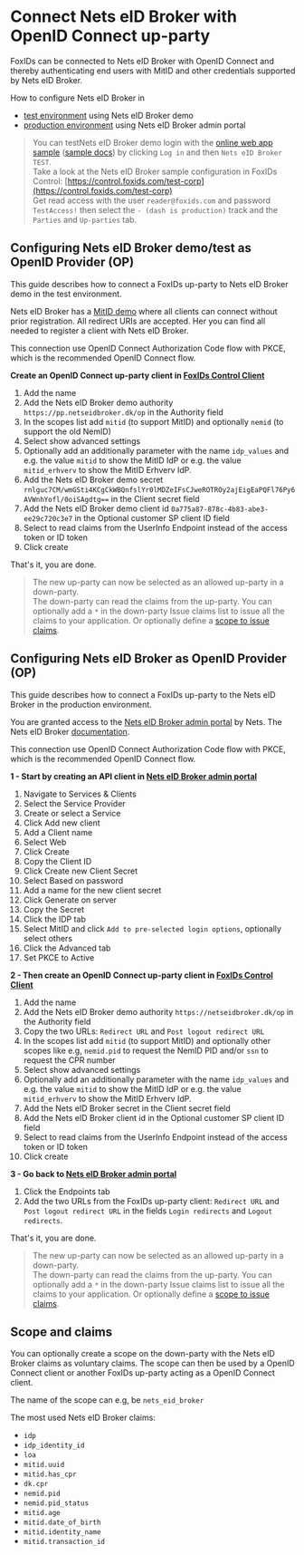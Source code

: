 ﻿# Connect Nets eID Broker with OpenID Connect up-party

FoxIDs can be connected to Nets eID Broker with OpenID Connect and thereby authenticating end users with MitID and other credentials supported by Nets eID Broker.

How to configure Nets eID Broker in
- [test environment](#configuring-nets-eid-broker-demotest-as-openid-provider-op) using Nets eID Broker demo
- [production environment](#configuring-nets-eid-broker-as-openid-provider-op) using Nets eID Broker admin portal

> You can testNets eID Broker demo login with the [online web app sample](https://aspnetcoreoidcallupsample.itfoxtec.com) ([sample docs](samples.md#aspnetcoreoidcauthcodealluppartiessample)) by clicking `Log in` and then `Nets eID Broker TEST`.  
> Take a look at the Nets eID Broker sample configuration in FoxIDs Control: [https://control.foxids.com/test-corp](https://control.foxids.com/test-corp)  
> Get read access with the user `reader@foxids.com` and password `TestAccess!` then select the `- (dash is production)` track and the `Parties` and `Up-parties` tab.

## Configuring Nets eID Broker demo/test as OpenID Provider (OP)

This guide describes how to connect a FoxIDs up-party to Nets eID Broker demo in the test environment.

Nets eID Broker has a [MitID demo](https://broker.signaturgruppen.dk/en/technical-documentation/open-oidc-clients) where all clients can connect without prior registration. All redirect URIs are accepted. 
Her you can find all needed to register a client with Nets eID Broker. 

This connection use OpenID Connect Authorization Code flow with PKCE, which is the recommended OpenID Connect flow.

**Create an OpenID Connect up-party client in [FoxIDs Control Client](control.md#foxids-control-client)**

1. Add the name
2. Add the Nets eID Broker demo authority `https://pp.netseidbroker.dk/op` in the Authority field
3. In the scopes list add `mitid` (to support MitID) and optionally `nemid` (to support the old NemID)
4. Select show advanced settings
5. Optionally add an additionally parameter with the name `idp_values` and e.g. the value `mitid` to show the MitID IdP or e.g. the value `mitid_erhverv` to show the MitID Erhverv IdP.
6. Add the Nets eID Broker demo secret `rnlguc7CM/wmGSti4KCgCkWBQnfslYr0lMDZeIFsCJweROTROy2ajEigEaPQFl76Py6AVWnhYofl/0oiSAgdtg==` in the Client secret field
7. Add the Nets eID Broker demo client id `0a775a87-878c-4b83-abe3-ee29c720c3e7` in the Optional customer SP client ID field
8. Select to read claims from the UserInfo Endpoint instead of the access token or ID token
9. Click create

That's it, you are done. 

> The new up-party can now be selected as an allowed up-party in a down-party.  
> The down-party can read the claims from the up-party. You can optionally add a `*` in the down-party Issue claims list to issue all the claims to your application. Or optionally define a [scope to issue claims](#scope-and-claims).

## Configuring Nets eID Broker as OpenID Provider (OP)

This guide describes how to connect a FoxIDs up-party to the Nets eID Broker in the production environment.

You are granted access to the [Nets eID Broker admin portal](https://netseidbroker.dk/admin) by Nets. The Nets eID Broker [documentation](https://broker.signaturgruppen.dk/en/technical-documentation).  

This connection use OpenID Connect Authorization Code flow with PKCE, which is the recommended OpenID Connect flow.

**1 - Start by creating an API client in [Nets eID Broker admin portal](https://netseidbroker.dk/admin)**

 1. Navigate to Services & Clients
 2. Select the Service Provider
 3. Create or select a Service
 4. Click Add new client
 5. Add a Client name
 6. Select Web
 7. Click Create
 8. Copy the Client ID
 9. Click Create new Client Secret
 10. Select Based on password
 11. Add a name for the new client secret
 12. Click Generate on server
 13. Copy the Secret
 14. Click the IDP tab
 15. Select MitID and click `Add to pre-selected login options`, optionally select others
 16. Click the Advanced tab
 17. Set PKCE to Active
  
**2 - Then create an OpenID Connect up-party client in [FoxIDs Control Client](control.md#foxids-control-client)**

1. Add the name
2. Add the Nets eID Broker demo authority `https://netseidbroker.dk/op` in the Authority field
3. Copy the two URLs: `Redirect URL` and `Post logout redirect URL`
4. In the scopes list add `mitid` (to support MitID) and optionally other scopes like e.g, `nemid.pid` to request the NemID PID and/or `ssn` to request the CPR number
5. Select show advanced settings
6. Optionally add an additionally parameter with the name `idp_values` and e.g. the value `mitid` to show the MitID IdP or e.g. the value `mitid_erhverv` to show the MitID Erhverv IdP.
7. Add the Nets eID Broker secret in the Client secret field
8. Add the Nets eID Broker client id in the Optional customer SP client ID field
9. Select to read claims from the UserInfo Endpoint instead of the access token or ID token
10. Click create

 **3 - Go back to [Nets eID Broker admin portal](https://netseidbroker.dk/admin)**

 1. Click the Endpoints tab
 2. Add the two URLs from the FoxIDs up-party client: `Redirect URL` and `Post logout redirect URL` in the fields `Login redirects` and `Logout redirects`.

That's it, you are done. 

> The new up-party can now be selected as an allowed up-party in a down-party.  
> The down-party can read the claims from the up-party. You can optionally add a `*` in the down-party Issue claims list to issue all the claims to your application. Or optionally define a [scope to issue claims](#scope-and-claims).

## Scope and claims
You can optionally create a scope on the down-party with the Nets eID Broker claims as voluntary claims. The scope can then be used by a OpenID Connect client or another FoxIDs up-party acting as a OpenID Connect client.

The name of the scope can e.g, be `nets_eid_broker`

The most used Nets eID Broker claims:

- `idp`
- `idp_identity_id`
- `loa`
- `mitid.uuid`
- `mitid.has_cpr`
- `dk.cpr`
- `nemid.pid`
- `nemid.pid_status`
- `mitid.age`
- `mitid.date_of_birth`
- `mitid.identity_name`
- `mitid.transaction_id`
